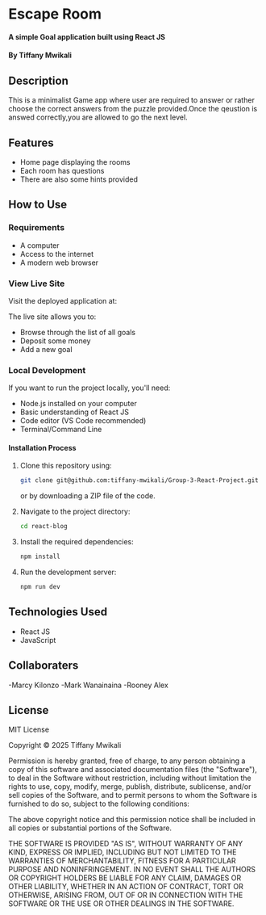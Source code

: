 # Escape Room 

#### A simple Goal application built using React JS 

#### By **Tiffany Mwikali**

## Description

This is a minimalist Game app where user are required to answer or rather choose the correct answers from the puzzle provided.Once
the qeustion is answed correctly,you are allowed to go the next level.


## Features

- Home page displaying the rooms
- Each room has questions
- There are also some hints provided

## How to Use

### Requirements

- A computer
- Access to the internet
- A modern web browser

### View Live Site

Visit the deployed application at:

The live site allows you to: 

- Browse through the list of all goals
- Deposit some money
- Add a new goal

### Local Development

If you want to run the project locally, you'll need:

- Node.js installed on your computer
- Basic understanding of React JS
- Code editor (VS Code recommended)
- Terminal/Command Line

#### Installation Process

1. Clone this repository using:

   ```bash
   git clone git@github.com:tiffany-mwikali/Group-3-React-Project.git
   ```

   or by downloading a ZIP file of the code.

2. Navigate to the project directory:

   ```bash
   cd react-blog
   ```

3. Install the required dependencies:

   ```bash
   npm install
   ```

4. Run the development server:

   ```bash
   npm run dev
   ```

## Technologies Used

- React JS
- JavaScript 

## Collaboraters
  -Marcy Kilonzo
  -Mark Wanainaina
  -Rooney Alex

## License

MIT License

Copyright &copy; 2025 Tiffany Mwikali

Permission is hereby granted, free of charge, to any person obtaining a copy of this software and associated documentation files (the "Software"), to deal in the Software without restriction, including without limitation the rights to use, copy, modify, merge, publish, distribute, sublicense, and/or sell copies of the Software, and to permit persons to whom the Software is furnished to do so, subject to the following conditions:

The above copyright notice and this permission notice shall be included in all copies or substantial portions of the Software.

THE SOFTWARE IS PROVIDED "AS IS", WITHOUT WARRANTY OF ANY KIND, EXPRESS OR IMPLIED, INCLUDING BUT NOT LIMITED TO THE WARRANTIES OF MERCHANTABILITY, FITNESS FOR A PARTICULAR PURPOSE AND NONINFRINGEMENT. IN NO EVENT SHALL THE AUTHORS OR COPYRIGHT HOLDERS BE LIABLE FOR ANY CLAIM, DAMAGES OR OTHER LIABILITY, WHETHER IN AN ACTION OF CONTRACT, TORT OR OTHERWISE, ARISING FROM, OUT OF OR IN CONNECTION WITH THE SOFTWARE OR THE USE OR OTHER DEALINGS IN THE SOFTWARE.
